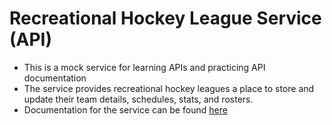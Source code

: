 # Recreational Hockey League Service (API)

- This is a mock service for learning APIs and practicing API documentation
- The service provides recreational hockey leagues a place to store and update their team details, schedules, stats, and rosters.
- Documentation for the service can be found [here](index.md)
